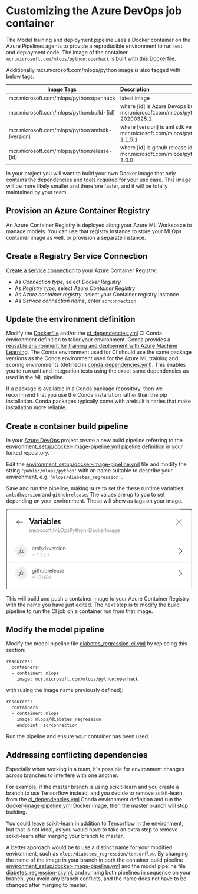 # Customizing the Azure DevOps job container

The Model training and deployment pipeline uses a Docker container
on the Azure Pipelines agents to provide a reproducible environment
to run test and deployment code.
 The image of the container
`mcr.microsoft.com/mlops/python:openhack` is built with this
[Dockerfile](../environment_setup/Dockerfile).

Additionally mcr.microsoft.com/mlops/python image is also tagged with below tags.

| Image Tags                                      | Description                                                                               |
| ----------------------------------------------- | :---------------------------------------------------------------------------------------- |
| mcr.microsoft.com/mlops/python:openhack           | latest image                                                                              |
| mcr.microsoft.com/mlops/python:build-[id]       | where [id] is Azure Devops build id e.g.  mcr.microsoft.com/mlops/python:build-20200325.1 |
| mcr.microsoft.com/mlops/python:amlsdk-[version] | where [version] is aml sdk version e.g.  mcr.microsoft.com/mlops/python:amlsdk-1.1.5.1    |
| mcr.microsoft.com/mlops/python:release-[id]     | where [id] is github release id e.g.  mcr.microsoft.com/mlops/python:release-3.0.0        |  |

In your project you will want to build your own
Docker image that only contains the dependencies and tools required for your
use case. This image will be more likely smaller and therefore faster, and it
will be totally maintained by your team.

## Provision an Azure Container Registry

An Azure Container Registry is deployed along your Azure ML Workspace to manage models.
You can use that registry instance to store your MLOps container image as well, or
provision a separate instance.

## Create a Registry Service Connection

[Create a service connection](https://docs.microsoft.com/en-us/azure/devops/pipelines/library/service-endpoints?view=azure-devops&tabs=yaml#sep-docreg) to your Azure Container Registry:

- As *Connection type*, select *Docker Registry*
- As *Registry type*, select *Azure Container Registry*
- As *Azure container registry*, select your Container registry instance
- As *Service connection name*, enter `acrconnection`

## Update the environment definition

Modify the [Dockerfile](../environment_setup/Dockerfile) and/or the
[ci_dependencies.yml](../diabetes_regression/ci_dependencies.yml) CI Conda
environment definition to tailor your environment.
Conda provides a [reusable environment for training and deployment with Azure Machine Learning](https://docs.microsoft.com/en-us/azure/machine-learning/how-to-use-environments).
The Conda environment used for CI should use the same package versions as the Conda environment
used for the Azure ML training and scoring environments (defined in [conda_dependencies.yml](../diabetes_regression/conda_dependencies.yml)).
This enables you to run unit and integration tests using the exact same dependencies as used in the ML pipeline.

If a package is available in a Conda package repository, then we recommend that
you use the Conda installation rather than the pip installation. Conda packages
typically come with prebuilt binaries that make installation more reliable.

## Create a container build pipeline

In your [Azure DevOps](https://dev.azure.com) project create a new build
pipeline referring to the
[environment_setup/docker-image-pipeline.yml](../environment_setup/docker-image-pipeline.yml)
pipeline definition in your forked repository.

Edit the [environment_setup/docker-image-pipeline.yml](../environment_setup/docker-image-pipeline.yml) file
and modify the string `'public/mlops/python'` with an name suitable to describe your environment,
e.g. `'mlops/diabetes_regression'`.

Save and run the pipeline, making sure to set the these runtime variables: `amlsdkversion` and `githubrelease`. The values are up to you to set depending on your environment. These will show as tags on your image.

![Custom Container Vars](./images/custom-container-variables.png)

This will build and push a container image to your Azure Container Registry with
the name you have just edited. The next step is to modify the build pipeline to run the CI job on a container
run from that image.

## Modify the model pipeline

Modify the model pipeline file [diabetes_regression-ci.yml](../.pipelines/diabetes_regression-ci.yml) by replacing this section:

```
resources:
  containers:
  - container: mlops
    image: mcr.microsoft.com/mlops/python:openhack
```

with (using the image name previously defined):

```
resources:
  containers:
  - container: mlops
    image: mlops/diabetes_regression
    endpoint: acrconnection
```

Run the pipeline and ensure your container has been used.

## Addressing conflicting dependencies

Especially when working in a team, it's possible for environment changes across branches to interfere with one another.

For example, if the master branch is using scikit-learn and you create a branch to use Tensorflow instead, and you
decide to remove scikit-learn from the
[ci_dependencies.yml](../diabetes_regression/ci_dependencies.yml) Conda environment definition
and run the [docker-image-pipeline.yml](../environment_setup/docker-image-pipeline.yml) Docker image,
then the master branch will stop building.

You could leave scikit-learn in addition to Tensorflow in the environment, but that is not ideal, as you would have to take an extra step to remove scikit-learn after merging your branch to master.

A better approach would be to use a distinct name for your modified environment, such as `mlops/diabetes_regression/tensorflow`.
By changing the name of the image in your branch in both the container build pipeline
[environment_setup/docker-image-pipeline.yml](../environment_setup/docker-image-pipeline.yml)
and the model pipeline file
[diabetes_regression-ci.yml](../.pipelines/diabetes_regression-ci.yml),
and running both pipelines in sequence on your branch,
you avoid any branch conflicts, and the name does not have to be changed after merging to master.
